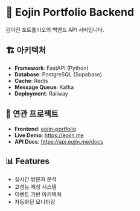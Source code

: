 # 🚀 Eojin Portfolio Backend

김어진 포트폴리오의 백엔드 API 서버입니다.

## 🏗️ 아키텍처
- **Framework**: FastAPI (Python)
- **Database**: PostgreSQL (Supabase)
- **Cache**: Redis
- **Message Queue**: Kafka
- **Deployment**: Railway

## 🔗 연관 프로젝트
- **Frontend**: [eojin-portfolio](https://github.com/eojin16/eojin-portfolio)
- **Live Demo**: https://eojin.me
- **API Docs**: https://api.eojin.me/docs

## 📊 Features
- 실시간 방문자 분석
- 고성능 캐싱 시스템
- 이벤트 기반 아키텍처
- 자동화된 모니터링